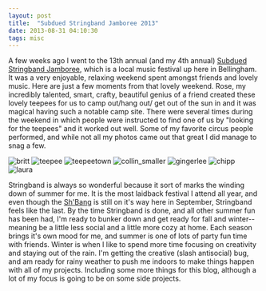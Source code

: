 ```yaml
---
layout: post
title:  "Subdued Stringband Jamboree 2013"
date: 2013-08-31 04:10:30
tags: misc
---
```

A few weeks ago I went to the 13th annual (and my 4th annual) [Subdued Stringband Jamboree](http://www.stringbandjamboree.com/2014/index.php), which is a local music festival up here in Bellingham. It was a very enjoyable, relaxing weekend spent amongst friends and lovely music. Here are just a few moments from that lovely weekend. Rose, my incredibly talented, smart, crafty, beautiful genius of a friend created these lovely teepees for us to camp out/hang out/ get out of the sun in and it was magical having such a notable camp site. There were several times during the weekend in which people were instructed to find one of us by "looking for the teepees" and it worked out well. Some of my favorite circus people performed, and while not all my photos came out that great I did manage to snag a few.

![britt](/uploads/2013/08/britt.jpg)
![teepee](/uploads/2013/08/teepee.jpg)
![teepeetown](/uploads/2013/08/teepeetown.jpg)
![collin_smaller](/uploads/2013/08/collin_smaller.jpg)
![gingerlee](/uploads/2013/08/gingerlee.jpg)
![chipp](/uploads/2013/08/chipp.jpg)
![laura](/uploads/2013/08/laura.jpg)

Stringband is always so wonderful because it sort of marks the winding down of summer for me. It is the most laidback festival I attend all year, and even though the [Sh'Bang](http://shbangfest.com/) is still on it's way here in September, Stringband feels like the last. By the time Stringband is done, and all other summer fun has been had, I'm ready to bunker down and get ready for fall and winter--meaning be a little less social and a little more cozy at home. Each season brings it's own mood for me, and summer is one of lots of party fun time with friends. Winter is when I like to spend more time focusing on creativity and staying out of the rain. I'm getting the creative (slash antisocial) bug, and am ready for rainy weather to push me indoors to make things happen with all of my projects. Including some more things for this blog, although a lot of my focus is going to be on some side projects.
